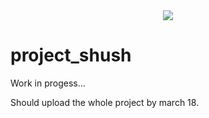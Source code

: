 <div style="text-align:center"><img src ="assets/images/500x500_color.png"/></div>

# project_shush

Work in progess...

Should upload the whole project by march 18.
